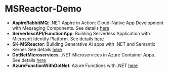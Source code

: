 # MSReactor-Demo
- **AspireRabbitMQ**: .NET Aspire in Action: Cloud-Native App Development with Messaging Components. See details [here](https://developer.microsoft.com/en-us/reactor/events/23558/ "here")
- **ServerlessAPI/FunctionApp**: Building Serverless Application with Microsoft Identity Platform. See details [here](https://developer.microsoft.com/en-us/reactor/events/23802/ "here")
- **SK-MSReactor**: Building Generative AI apps with .NET and Semantic Kernel. See details [here](https://developer.microsoft.com/en-us/reactor/events/23561/ "here")
- **DotNetMicroservices**: .NET Microservices in Azure Container Apps. See details [here](https://developer.microsoft.com/en-us/reactor/events/23560/ "here")
- **AzureFunctionWithDotNet**: Azure Functions with .NET [here](https://developer.microsoft.com/en-us/reactor/events/24099/ "here")
